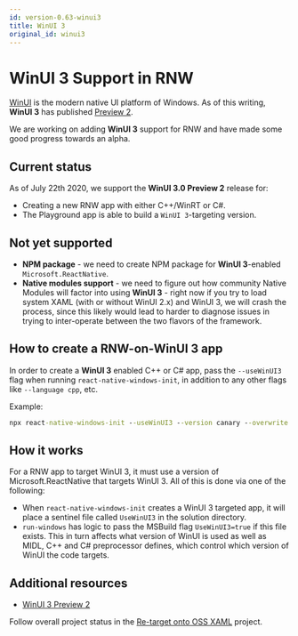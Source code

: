 ```yaml
---
id: version-0.63-winui3
title: WinUI 3
original_id: winui3
---
```


# WinUI 3 Support in RNW

[WinUI](https://microsoft.github.io/microsoft-ui-xaml/) is the modern native UI platform of Windows. As of this writing, **WinUI 3** has published [Preview 2](https://docs.microsoft.com/en-us/windows/apps/winui/winui3/). 

We are working on adding **WinUI 3** support for RNW and have made some good progress towards an alpha.

## Current status

As of July 22th 2020, we support the **WinUI 3.0 Preview 2** release for:

* Creating a new RNW app with either C++/WinRT or C#. 
* The Playground app is able to build a `WinUI 3`-targeting version.

## Not yet supported

* **NPM package** - we need to create NPM package for **WinUI 3**-enabled `Microsoft.ReactNative`.
* **Native modules support** - we need to figure out how community Native Modules will factor into using **WinUI 3** - right now if you try to load system XAML (with or without WinUI 2.x) and WinUI 3, we will crash the process, since this likely would lead to harder to diagnose issues in trying to inter-operate between the two flavors of the framework.

## How to create a RNW-on-WinUI 3 app

In order to create a **WinUI 3** enabled C++ or C# app, pass the `--useWinUI3` flag when running `react-native-windows-init`, in addition to any other flags like `--language cpp`, etc.

Example:
```bat
npx react-native-windows-init --useWinUI3 --version canary --overwrite --language cpp
```

## How it works
For a RNW app to target WinUI 3, it must use a version of Microsoft.ReactNative that targets WinUI 3. All of this is done via one of the following:
* When `react-native-windows-init` creates a WinUI 3 targeted app, it will place a sentinel file called `UseWinUI3` in the solution directory.
* `run-windows` has logic to pass the MSBuild flag `UseWinUI3=true` if this file exists. This in turn affects what version of WinUI is used as well as MIDL, C++ and C# preprocessor defines, which control which version of WinUI the code targets.

## Additional resources

* [WinUI 3 Preview 2](https://docs.microsoft.com/en-us/windows/apps/winui/winui3/)

Follow overall project status in the [Re-target onto OSS XAML](https://github.com/microsoft/react-native-windows/projects/30) project.
